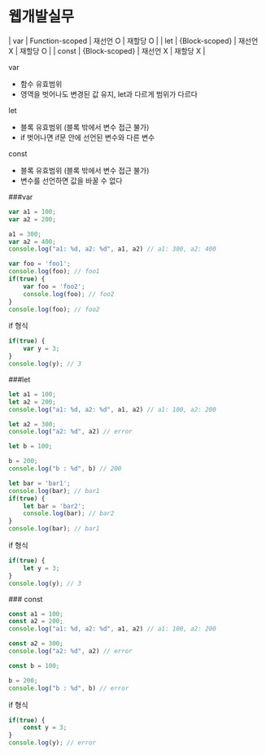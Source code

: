 # 웹개발실무

| var | Function-scoped | 재선언 O | 재할당 O |
| let | {Block-scoped} | 재선언 X | 재할당 O |
| const | {Block-scoped} | 재선언 X | 재할당 X |

var

- 함수 유효범위
- 영역을 벗어나도 변경된 값 유지, let과 다르게 범위가 다르다

 let 

- 블록 유효범위 (블록 밖에서 변수 접근 불가)
- if 벗어나면 if문 안에 선언된 변수와 다른 변수

const

- 블록 유효범위 (블록 밖에서 변수 접근 불가)
- 변수를 선언하면 값을 바꿀 수 없다

<aside>
###var

```jsx
var a1 = 100;
var a2 = 200;
```

```jsx
a1 = 300;
var a2 = 400;
console.log("a1: %d, a2: %d", a1, a2) // a1: 300, a2: 400
```

```jsx
var foo = 'foo1';
console.log(foo); // foo1
if(true) {
	var foo = 'foo2';
	console.log(foo); // foo2
}
console.log(foo); // foo2
```

if 형식

```jsx
if(true) {
    var y = 3;
}
console.log(y); // 3
```

</aside>

<aside>
###let

```jsx
let a1 = 100;
let a2 = 200;
console.log("a1: %d, a2: %d", a1, a2) // a1: 100, a2: 200
```

```jsx
let a2 = 300;
console.log("a2: %d", a2) // error
```

```jsx
let b = 100;
```

```jsx
b = 200;
console.log("b : %d", b) // 200
```

```jsx
let bar = 'bar1';
console.log(bar); // bar1
if(true) {
	let bar = 'bar2';
	console.log(bar); // bar2
}
console.log(bar); // bar1
```

if 형식

```jsx
if(true) {
    let y = 3;
}
console.log(y); // 3
```

</aside>

<aside>
### const

```jsx
const a1 = 100;
const a2 = 200;
console.log("a1: %d, a2: %d", a1, a2) // a1: 100, a2: 200
```

```jsx
const a2 = 300;
console.log("a2: %d", a2) // error
```

```jsx
const b = 100;
```

```jsx
b = 200;
console.log("b : %d", b) // error
```

if 형식

```jsx
if(true) {
    const y = 3;
}
console.log(y); // error
```

</aside>